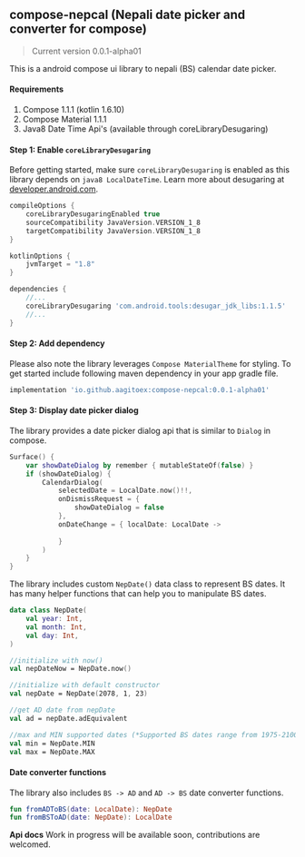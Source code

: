 ## compose-nepcal (Nepali date picker and converter for compose)
> Current version 0.0.1-alpha01

This is a android compose ui library to nepali (BS) calendar date picker.
#### Requirements
1. Compose 1.1.1 (kotlin 1.6.10)
2. Compose Material 1.1.1
3. Java8 Date Time Api's (available through coreLibraryDesugaring)

#### Step 1: Enable `coreLibraryDesugaring`

Before getting started, make sure `coreLibraryDesugaring` is enabled as this library depends on `java8 LocalDateTime`. Learn
more about desugaring at [developer.android.com](https://developer.android.com/studio/write/java8-support).
```groovy
compileOptions {
    coreLibraryDesugaringEnabled true
    sourceCompatibility JavaVersion.VERSION_1_8
    targetCompatibility JavaVersion.VERSION_1_8
}

kotlinOptions {
    jvmTarget = "1.8"
}

dependencies {
    //...
    coreLibraryDesugaring 'com.android.tools:desugar_jdk_libs:1.1.5'
    //...
}
```
#### Step 2: Add dependency
Please also note the library leverages `Compose MaterialTheme` for styling. To get started include
following maven dependency in your app gradle file.
```groovy
implementation 'io.github.aagitoex:compose-nepcal:0.0.1-alpha01'
```

#### Step 3: Display date picker dialog
The library provides a date picker dialog api that is similar to `Dialog` in compose.
```kotlin
Surface() {
    var showDateDialog by remember { mutableStateOf(false) }
    if (showDateDialog) {
        CalendarDialog(
            selectedDate = LocalDate.now()!!,
            onDismissRequest = {
                showDateDialog = false
            },
            onDateChange = { localDate: LocalDate ->
                
            }
        )
    }
}
```
The library includes custom `NepDate()` data class to represent BS dates. It has many helper functions
that can help you to manipulate BS dates.
```kotlin
data class NepDate(
    val year: Int,
    val month: Int,
    val day: Int,
)

//initialize with now()
val nepDateNow = NepDate.now()

//initialize with default constructor
val nepDate = NepDate(2078, 1, 23)

//get AD date from nepDate
val ad = nepDate.adEquivalent

//max and MIN supported dates (*Supported BS dates range from 1975-2100)
val min = NepDate.MIN
val max = NepDate.MAX
```

#### Date converter functions
The library also includes `BS -> AD` and `AD -> BS` date converter functions.
```kotlin
fun fromADToBS(date: LocalDate): NepDate
fun fromBSToAD(date: NepDate): LocalDate
```

**Api docs**
Work in progress will be available soon, contributions are welcomed.
